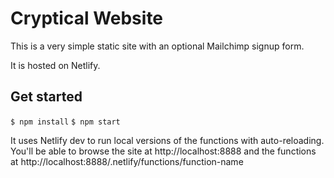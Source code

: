 # Cryptical Website

This is a very simple static site with an optional Mailchimp signup form.

It is hosted on Netlify.

## Get started

`$ npm install`
`$ npm start`

It uses Netlify dev to run local versions of the functions with auto-reloading. You'll be able to browse the site at http://localhost:8888 and the functions at http://localhost:8888/.netlify/functions/function-name

